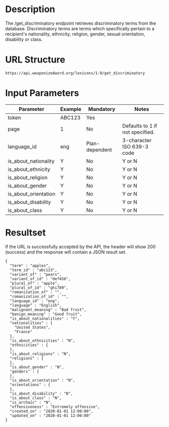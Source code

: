 # Description
The /get_discriminatory endpoint retrieves discriminatory terms from the database. Discriminatory terms are terms which specifically pertain to a recipient's nationality, ethnicity, religion, gender, sexual orientation, disability or class.

# URL Structure
```
https://api.weaponizedword.org/lexicons/1-0/get_discriminatory
```

# Input Parameters
<table>
  <thead>
  <tr>
    <th>Parameter</th>
    <th>Example</th>
    <th>Mandatory</th>
    <th>Notes</th>
  </tr>
  </thead>
  <tbody>
  <tr>
    <td>token</td>
    <td>ABC123</td>
    <td>Yes</td>
    <td></td>
  </tr>
  <tr>
    <td>page</td>
    <td>1</td>
    <td>No</td>
    <td>Defaults to 1 if not specified.</td>
  </tr>
  <tr>
    <td>language_id</td>
    <td>eng</td>
    <td>Plan-dependent</td>
    <td>3-character ISO 639-3 code</td>
  </tr>
  <tr>
    <td>is_about_nationality</td>
    <td>Y</td>
    <td>No</td>
    <td>Y or N</td>
  </tr>
  <tr>
    <td>is_about_ethnicity</td>
    <td>Y</td>
    <td>No</td>
    <td>Y or N</td>
  </tr>
  <tr>
    <td>is_about_religion</td>
    <td>Y</td>
    <td>No</td>
    <td>Y or N</td>
  </tr>
  <tr>
    <td>is_about_gender</td>
    <td>Y</td>
    <td>No</td>
    <td>Y or N</td>
  </tr>
  <tr>
    <td>is_about_orientation</td>
    <td>Y</td>
    <td>No</td>
    <td>Y or N</td>
  </tr>
  <tr>
    <td>is_about_disability</td>
    <td>Y</td>
    <td>No</td>
    <td>Y or N</td>
  </tr>
  <tr>
    <td>is_about_class</td>
    <td>Y</td>
    <td>No</td>
    <td>Y or N</td>
  </tr>
  </tbody>
</table>

# Resultset
If the URL is successfully accepted by the API, the header will show 200 (success) and the response will contain a JSON result set.

```
{
  "term" : "apples",
  "term_id" : "abc123",
  "variant_of" : "pears",
  "variant_of_id" : "def456",
  "plural_of" : "apple",
  "plural_of_id" : "ghi789",
  "romanization_of" : "",
  "romanization_of_id" : "",
  "language_id" : "eng",
  "language" : "English",
  "malignant_meaning" : "Bad fruit",
  "benign_meaning" : "Good fruit",
  "is_about_nationalities" : "Y",
  "nationalities" : {
    "United States",
    "France"
  },
  "is_about_ethnicities" : "N",
  "ethnicities" : {
  },
  "is_about_religions" : "N",
  "religions" : {
  },
  "is_about_gender" : "N",
  "genders" : {
  },
  "is_about_orientation" : "N",
  "orientations" : {
  },
  "is_about_disability" : "N",
  "is_about_class" : "N",
  "is_archaic" : "N",
  "offensiveness" : "Extremely offensive",
  "created_on" : "2020-01-01 12:00:00",
  "updated_on" : "2020-01-01 12:00:00"
}
```

